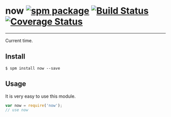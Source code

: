 # now [![spm package](http://spmjs.io/badge/now)](http://spmjs.io/package/now) [![Build Status](https://img.shields.io/travis/afc163/now.svg?style=flat)](https://travis-ci.org/aralejs/dialog) [![Coverage Status](https://img.shields.io/coveralls/afc163/now.svg?style=flat)](https://coveralls.io/r/aralejs/dialog)

---

Current time.

## Install

```
$ spm install now --save
```

## Usage

It is very easy to use this module.

```js
var now = require('now');
// use now
```
